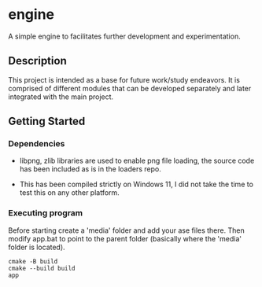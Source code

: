 # engine

A simple engine to facilitates further development and experimentation.

## Description

This project is intended as a base for future work/study endeavors. It is
comprised of different modules that can be developed separately and later
integrated with the main project. 

## Getting Started

### Dependencies

* libpng, zlib libraries are used to enable png file loading, the source code
has been included as is in the loaders repo.

* This has been compiled strictly on Windows 11, I did not take the time to test
this on any other platform.

### Executing program

Before starting create a 'media' folder and add your ase files there. Then modify
app.bat to point to the parent folder (basically where the 'media' folder is
located).

```
cmake -B build
cmake --build build
app
```